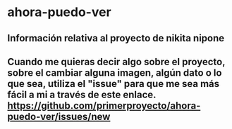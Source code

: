 # ahora-puedo-ver
## Información relativa al proyecto de nikita nipone

## Cuando me quieras decir algo sobre el proyecto, sobre el cambiar alguna imagen, algún dato o lo que sea, utiliza el "issue" para que me sea más fácil a mi a través de este enlace. https://github.com/primerproyecto/ahora-puedo-ver/issues/new
